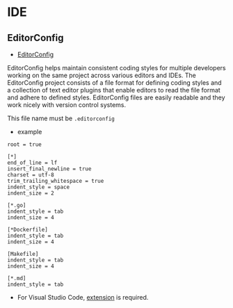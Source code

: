 # IDE

## EditorConfig

- [EditorConfig](https://editorconfig.org/)

EditorConfig helps maintain consistent coding styles for multiple developers working on the same project across various editors and IDEs. The EditorConfig project consists of a file format for defining coding styles and a collection of text editor plugins that enable editors to read the file format and adhere to defined styles. EditorConfig files are easily readable and they work nicely with version control systems.

This file name must be `.editorconfig`

- example

```
root = true

[*]
end_of_line = lf
insert_final_newline = true
charset = utf-8
trim_trailing_whitespace = true
indent_style = space
indent_size = 2

[*.go]
indent_style = tab
indent_size = 4

[*Dockerfile]
indent_style = tab
indent_size = 4

[Makefile]
indent_style = tab
indent_size = 4

[*.md]
indent_style = tab
```

- For Visual Studio Code, [extension](https://marketplace.visualstudio.com/items?itemName=EditorConfig.EditorConfig) is required.
